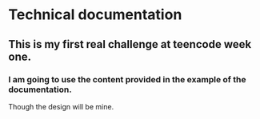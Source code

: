 # Technical documentation

## This is my first real challenge at teencode week one.

### I am going to use the content provided in the example of the documentation.

Though the design will be mine.